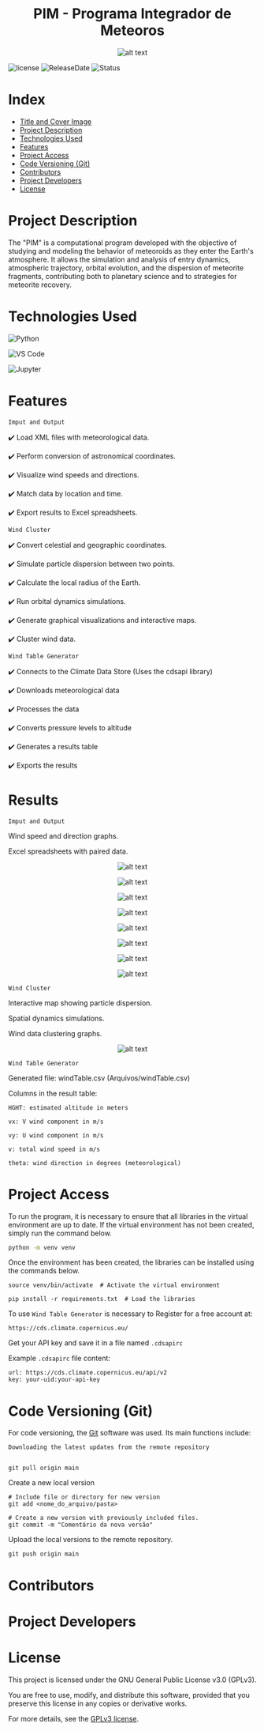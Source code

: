 <h1 align="center"> PIM - Programa Integrador de Meteoros </h1>

<p align="center">
  <img src="Arquivos/Logo4.png" alt="alt text" />
</p>

![license](https://img.shields.io/badge/license-GPLv3-blue)
![ReleaseDate](https://img.shields.io/badge/releasedate-July-Green)
![Status](https://img.shields.io/badge/STATUS-InDevelopment-Yellow)



# Index

* [Title and Cover Image](#title-and-cover-image)
* [Project Description](#project-description)
* [Technologies Used](#technologies-used)
* [Features](#features-and-application-demo)
* [Project Access](#project-access)
* [Code Versioning (Git)](#code-versioning-git)
* [Contributors](#contributors)
* [Project Developers](#project-developers)
* [License](#license)



# Project Description
The "PIM" is a computational program developed with the objective of studying and modeling the behavior of meteoroids as they enter the Earth's atmosphere. It allows the simulation and analysis of entry dynamics, atmospheric trajectory, orbital evolution, and the dispersion of meteorite fragments, contributing both to planetary science and to strategies for meteorite recovery.

# Technologies Used   

![Python](https://img.shields.io/badge/Python-3776AB?style=for-the-badge&logo=python&logoColor=white)

![VS Code](https://img.shields.io/badge/VS_Code-007ACC?style=for-the-badge&logo=visual-studio-code&logoColor=white)

![Jupyter](https://img.shields.io/badge/Jupyter-F37626?style=for-the-badge&logo=jupyter&logoColor=white)




# Features 

`Imput and Output`

✔️ Load XML files with meteorological data.

✔️ Perform conversion of astronomical coordinates.

✔️ Visualize wind speeds and directions.

✔️ Match data by location and time.

✔️ Export results to Excel spreadsheets. 

`Wind Cluster`

✔️ Convert celestial and geographic coordinates.

✔️ Simulate particle dispersion between two points.

✔️ Calculate the local radius of the Earth.

✔️ Run orbital dynamics simulations.

✔️ Generate graphical visualizations and interactive maps.

✔️ Cluster wind data.

`Wind Table Generator`

✔️ Connects to the Climate Data Store (Uses the cdsapi library)

✔️ Downloads meteorological data

✔️ Processes the data

✔️ Converts pressure levels to altitude

✔️ Generates a results table

✔️ Exports the results
 


# Results
`Imput and Output`

Wind speed and direction graphs.

Excel spreadsheets with paired data.


  <p align="center">
  <img src="Arquivos/0.png" alt="alt text" />
  </p>
  <p align="center">
  <img src="Arquivos/1.jpeg" alt="alt text" />
  </p>
  <p align="center">
  <img src="Arquivos/2.jpeg" alt="alt text" />
  </p>
    <p align="center">
  <img src="Arquivos/3.jpeg" alt="alt text" />
  </p>
    <p align="center">
  <img src="Arquivos/4.jpeg" alt="alt text" />
  </p>
    <p align="center">
  <img src="Arquivos/5.jpeg" alt="alt text" />
  </p>
    <p align="center">
  <img src="Arquivos/6.jpeg" alt="alt text" />
  </p>
    <p align="center">
  <img src="Arquivos/7+.jpeg" alt="alt text" />
  </p>
  

`Wind Cluster`

Interactive map showing particle dispersion.

Spatial dynamics simulations.

Wind data clustering graphs.

   <p align="center">
  <img src="Arquivos/8.png" alt="alt text" />
  </p>

`Wind Table Generator`

Generated file: windTable.csv (Arquivos/windTable.csv)

Columns in the result table:

    HGHT: estimated altitude in meters

    vx: V wind component in m/s

    vy: U wind component in m/s

    v: total wind speed in m/s

    theta: wind direction in degrees (meteorological)


# Project Access
To run the program, it is necessary to ensure that all libraries in the virtual environment are up to date. If the virtual environment has not been created, simply run the command below.

```bash
python -m venv venv
```
Once the environment has been created, the libraries can be installed using the commands below.
```
source venv/bin/activate  # Activate the virtual environment

pip install -r requirements.txt  # Load the libraries
```
To use `Wind Table Generator` is necessary to Register for a free account at: 
```
https://cds.climate.copernicus.eu/
```

Get your API key and save it in a file named `.cdsapirc`

Example `.cdsapirc` file content:
```
url: https://cds.climate.copernicus.eu/api/v2
key: your-uid:your-api-key
```
# Code Versioning (Git)
For code versioning, the [Git](https://git-scm.com/book/en/v2/Getting-Started-What-is-Git%3F) software was used. Its main functions include:

    Downloading the latest updates from the remote repository

    
    git pull origin main
    
Create a new local version
```
# Include file or directory for new version
git add <nome_do_arquivo/pasta>

# Create a new version with previously included files.
git commit -m "Comentário da nova versão"
```
Upload the local versions to the remote repository.
```
git push origin main
```


# Contributors

# Project Developers

# License

This project is licensed under the GNU General Public License v3.0 (GPLv3).

You are free to use, modify, and distribute this software, provided that you preserve this license in any copies or derivative works.

For more details, see the [GPLv3 license](Arquivos/LICENSE.txt). 







